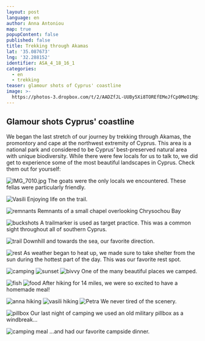 ```yaml
---
layout: post
language: en
author: Anna Antoniou
map: true
popupContent: false
published: false
title: Trekking through Akamas
lat: '35.087673'
lng: '32.288152'
identifier: ASA_4_18_16_1
categories:
  - en
  - trekking
teaser: glamour shots of Cyprus' coastline
image: >-
  https://photos-3.dropbox.com/t/2/AADZfJL-UUBy5Xi8TOREfEMeJfCp0MeO1MgiEdoGP3IKvw/12/58095057/jpeg/32x32/1/_/1/2/IMG_7516.jpg/EICO8SwYmgMgAigC/N1ExUcOY7cmS6OSNHkIXZCX4_VxSlqsH5ehwy_gcSu0?size_mode=5
---
```

## Glamour shots Cyprus' coastline

We began the last stretch of our journey by trekking through Akamas, the promontory and cape at the northwest extremity of Cyprus. This area is a national park and considered to be Cyprus’ best-preserved natural area with unique biodiversity. While there were few locals for us to talk to, we did get to experience some of the most beautiful landscapes in Cyprus. Check them out for yourself: 

![IMG_7010.jpg]({{site.baseurl}}/media/IMG_7010.jpg)
The goats were the only locals we encountered. These fellas were particularly friendly. 

![Vasili](https://photos-6.dropbox.com/t/2/AAAbEKUYZI7RAesFU3uYzrhUTh_Px-a5NaPyMksMtwphMQ/12/58095057/jpeg/32x32/1/_/1/2/IMG_7020.jpg/EICO8SwYmgMgAigC/999BdM2fU0tJyHk-fJXD9WDkQbIZBOINWe9nMS-mgeA?size=2048x1536&size_mode=3)
Enjoying life on the trail. 

![remnants](https://photos-6.dropbox.com/t/2/AABcG7Pr9uSFAf3qm73zYxHSAsPgxDBKK_jE0O0ZJHjasw/12/58095057/jpeg/32x32/1/_/1/2/IMG_7059.jpg/EICO8SwYmgMgAigC/3dBK0pgSF80VH_jEW3eSPsR3cNzxgKCKbf60r0HoEFU?size=2048x1536&size_mode=3)
Remnants of a small chapel overlooking Chrysochou Bay

![buckshots](https://photos-2.dropbox.com/t/2/AACqsYYNVY3y0qyaNynKgH-ZN3bR_crmiP7RNwuIY-0uJg/12/58095057/jpeg/32x32/1/_/1/2/IMG_7118.jpg/EICO8SwYmgMgAigC/3aD3ox7QCCHTreH3JNMdomBnWzxRvthQ7Nrc7_pY8c8?size=2048x1536&size_mode=3)
A trailmarker is used as target practice. This was a common sight throughout all of southern Cyprus.

![trail](https://photos-2.dropbox.com/t/2/AACwlwdJy-bmgdy5LgCj2aUaKMyyZ7WJ4wZnve0pQ_QiOQ/12/58095057/jpeg/32x32/1/_/1/2/IMG_2960.jpg/EICO8SwYmgMgAigC/0hXBKmVTPsDRvCV1kHDqksRQwYvpbUD7BObF8xp4pQs?size=2048x1536&size_mode=3)
Downhill and towards the sea, our favorite direction.

![rest](https://photos-4.dropbox.com/t/2/AABuETTppjYMluvALxFhYV6go69h9iNec3DUhwr0BaaZyA/12/58095057/jpeg/32x32/1/_/1/2/IMG_7137.jpg/EICO8SwYmgMgAigC/ms54cKFl7daR7HR9m44gk_hu036317P6YmTqYUpeZYg%2CW6ql5foNFJ29oluMPHYQN7IzenSmYbe0FFdbs9AMsC4?size=2048x1536&size_mode=3)
As weather began to heat up, we made sure to take shelter from the sun during the hottest part of the day. This was our favorite rest spot. 

![camping](https://photos-1.dropbox.com/t/2/AABdTi6jy2b_wNkYQ_XAiA6CFI2qsqySKLEf2E9Bo90yuQ/12/58095057/jpeg/32x32/1/_/1/2/IMG_7169.jpg/EICO8SwYmgMgAigC/BT1r6axEbJUULQ2t-RJRw9kt88aHw10ZD49OLATYEk0%2CTMprSH5fbMzgqTx9ep50tUV8bMR-V-2VEfR-VwqHD0w?size_mode=5)
![sunset](https://photos-6.dropbox.com/t/2/AADgJu2afOtBhhjQrh-oIjvTEdSTxeMdGW3ujnmMKjXNBw/12/58095057/jpeg/32x32/1/_/1/2/IMG_7203.jpg/EICO8SwYmgMgAigC/JDIsLbtOs8Q7IFa71TFPIYWt3URa8mtYmXkHlPWEwzk?size_mode=5)
![bivvy](https://photos-2.dropbox.com/t/2/AABNupvIGYal5gIv_vHYV8KaG2F-6GtUeweuWtr4jH4Okg/12/58095057/jpeg/32x32/1/_/1/2/IMG_7207.jpg/EICO8SwYmgMgAigC/k5Tjh9gQbjTr0YENkrmr3RSJkNss8Eg_jhwliO40sBg?size_mode=5)
One of the many beautiful places we camped. 

![fish](https://photos-4.dropbox.com/t/2/AACpWK6SJR8OlYIjoK8Jj8SX4G_4RK8s4tmiw6vFDHSKkA/12/58095057/jpeg/32x32/1/_/1/2/IMG_7181.jpg/EICO8SwYmgMgAigC/sDQevVbYU95e1Jb-lpXVfTXs1UFO_LI6CtDOjdumIXs?size_mode=5)
![food](https://photos-5.dropbox.com/t/2/AABk_XazjueevPBNenNc05-AWHkKtsA1liZmI82YmfVrzQ/12/58095057/jpeg/32x32/1/_/1/2/IMG_7199.jpg/EICO8SwYmgMgAigC/TSXGtLMYhu7GhqJ2Edd-ICX33kpt3YVCO8EmbDgBsU4?size_mode=5)
After hiking for 14 miles, we were so excited to have a homemade meal! 


![anna hiking](https://photos-6.dropbox.com/t/2/AAAQVQCxpe5bDd3Q4k_lVhv0YyfBdU_wxRHJ34E3fX4i6g/12/58095057/jpeg/32x32/1/_/1/2/IMG_7234.jpg/EICO8SwYmgMgAigC/a5s_7whDACAwYbIp-odrsLxUKJsdhKhwwz53-Sijxz8?size_mode=5)
![vasili hiking](https://photos-3.dropbox.com/t/2/AABERCnmVTaZalssxlPXOBp792nWHHb5AA_x3DvcFP-MBQ/12/58095057/jpeg/32x32/1/_/1/2/IMG_7425.jpg/EICO8SwYmgMgAigC/4vuFP2U0USSFavaAHQ9LqbzPXmRmIBPU6_5vTPeZV2E%2Cwhb-jgNrC7Un1forQAXa04arwaSK9_J0vWpfqS6Hcuk?size_mode=5)
![Petra ](https://photos-3.dropbox.com/t/2/AADZfJL-UUBy5Xi8TOREfEMeJfCp0MeO1MgiEdoGP3IKvw/12/58095057/jpeg/32x32/1/_/1/2/IMG_7516.jpg/EICO8SwYmgMgAigC/N1ExUcOY7cmS6OSNHkIXZCX4_VxSlqsH5ehwy_gcSu0?size_mode=5)
We never tired of the scenery. 

![pillbox](https://photos-1.dropbox.com/t/2/AADhgLOSF4mRVcmCIsvN9PK36xYXxTpG-fDQLizxF2ftRA/12/58095057/jpeg/32x32/1/_/1/2/IMG_3048.jpg/EICO8SwYmgMgAigC/y9zncbr3syGJm94Kl6XBFA-1j6kGqHjRHqlq6C5ZlyU?size_mode=5)
Our last night of camping we used an old military pillbox as a windbreak...

![camping meal](https://photos-2.dropbox.com/t/2/AADsH7rSr5gjIFlPuKu9Z88FLPDjIM0VkrB99YkEXS2eCA/12/58095057/jpeg/32x32/1/_/1/2/IMG_3037.jpg/EICO8SwYmgMgAigC/l65qcQwPje-k2ig-MCsp27vcY2nTE6G6tl29wtiid5k?size_mode=5)
...and had our favorite campside dinner. 